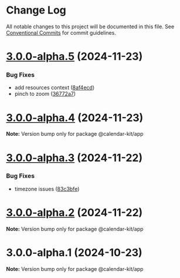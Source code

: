 # Change Log

All notable changes to this project will be documented in this file.
See [Conventional Commits](https://conventionalcommits.org) for commit guidelines.

# [3.0.0-alpha.5](https://github.com/howljs/react-native-calendar-kit/compare/@calendar-kit/app@3.0.0-alpha.4...@calendar-kit/app@3.0.0-alpha.5) (2024-11-23)

### Bug Fixes

* add resources context ([8af4ecd](https://github.com/howljs/react-native-calendar-kit/commit/8af4ecdb97f6341d1fb47f446f6ad5684ba4c064))
* pinch to zoom ([36772a7](https://github.com/howljs/react-native-calendar-kit/commit/36772a7c8b25efbd65a3dbfbe76c1d52ca59921b))

# [3.0.0-alpha.4](https://github.com/howljs/react-native-calendar-kit/compare/@calendar-kit/app@3.0.0-alpha.3...@calendar-kit/app@3.0.0-alpha.4) (2024-11-23)

**Note:** Version bump only for package @calendar-kit/app

# [3.0.0-alpha.3](https://github.com/howljs/react-native-calendar-kit/compare/@calendar-kit/app@3.0.0-alpha.2...@calendar-kit/app@3.0.0-alpha.3) (2024-11-22)

### Bug Fixes

* timezone issues ([83c3bfe](https://github.com/howljs/react-native-calendar-kit/commit/83c3bfe7a9b0d3cdf46347f8106df1224765051f))

# [3.0.0-alpha.2](https://github.com/howljs/react-native-calendar-kit/compare/@calendar-kit/app@3.0.0-alpha.1...@calendar-kit/app@3.0.0-alpha.2) (2024-11-22)

**Note:** Version bump only for package @calendar-kit/app

# 3.0.0-alpha.1 (2024-10-23)

**Note:** Version bump only for package @calendar-kit/app
